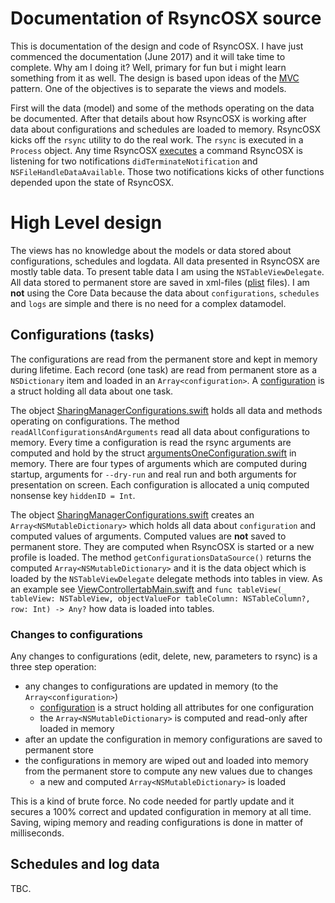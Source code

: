 # Documentation of RsyncOSX source

This is documentation of the design and code of RsyncOSX. I have just commenced the documentation (June 2017) and it will take time to complete. Why am I doing it? Well, primary for fun but i might learn something from it as well. The design is based upon ideas of the [MVC](https://en.wikipedia.org/wiki/Model%E2%80%93view%E2%80%93controller) pattern. One of the objectives is to separate the views and models.

First will the data (model) and some of the methods operating on the data be documented. After that details about how RsyncOSX is working after data about configurations and schedules are loaded to memory. RsyncOSX kicks off the `rsync` utility to do the real work. The `rsync` is executed in a `Process` object. Any time RsyncOSX [executes](https://github.com/rsyncOSX/RsyncOSX/blob/master/RsyncOSX/processCmd.swift) a command RsyncOSX is listening for two notifications `didTerminateNotification` and `NSFileHandleDataAvailable`. Those two notifications kicks of other functions depended upon the state of RsyncOSX.

# High Level design

The views has no knowledge about the models or data stored about configurations, schedules and logdata. All data presented in RsyncOSX are mostly table data. To present table data I am using the `NSTableViewDelegate`. All data stored to permanent store are saved in xml-files ([plist](https://en.wikipedia.org/wiki/Property_list) files). I am **not** using the Core Data because the data about `configurations`, `schedules` and `logs` are simple and there is no need for a complex datamodel.

## Configurations (tasks)

The configurations are read from the permanent store and kept in memory during lifetime. Each record (one task) are read from permanent store as a `NSDictionary` item and loaded in an `Array<configuration>`. A [configuration](https://github.com/rsyncOSX/RsyncOSX/blob/master/RsyncOSX/configuration.swift) is a struct holding all data about one task.

The object [SharingManagerConfigurations.swift](https://github.com/rsyncOSX/RsyncOSX/blob/master/RsyncOSX/SharingManagerConfiguration.swift) holds all data and methods operating on configurations. The method `readAllConfigurationsAndArguments` read all data about configurations to memory. Every time a configuration is read the rsync arguments are computed and hold by the struct [argumentsOneConfiguration.swift](https://github.com/rsyncOSX/RsyncOSX/blob/master/RsyncOSX/argumentsOneConfiguration.swift) in memory. There are four types of arguments which are computed during startup, arguments for `--dry-run` and real run and both arguments for presentation on screen. Each configuration is allocated a uniq computed nonsense key `hiddenID = Int`.

The object [SharingManagerConfigurations.swift](https://github.com/rsyncOSX/RsyncOSX/blob/master/RsyncOSX/SharingManagerConfiguration.swift) creates an `Array<NSMutableDictionary>` which holds all data about `configuration` and computed values of arguments. Computed values are **not** saved to permanent store. They are computed when RsyncOSX is started or a new profile is loaded. The method `getConfigurationsDataSource()` returns the computed `Array<NSMutableDictionary>` and it is the data object which is loaded by the `NSTableViewDelegate` delegate methods into tables in view. As an example see [ViewControllertabMain.swift](https://github.com/rsyncOSX/RsyncOSX/blob/master/RsyncOSX/ViewControllertabMain.swift) and `func tableView(_ tableView: NSTableView, objectValueFor tableColumn: NSTableColumn?, row: Int) -> Any?` how data is loaded into tables.

### Changes to configurations

Any changes to configurations (edit, delete, new, parameters to rsync) is a three step operation:

- any changes to configurations are updated in memory (to the `Array<configuration>`)
  - [configuration](https://github.com/rsyncOSX/RsyncOSX/blob/master/RsyncOSX/configuration.swift) is a struct holding all attributes for one configuration
  - the `Array<NSMutableDictionary>` is computed and read-only after loaded in memory
- after an update the configuration in memory configurations are saved to permanent store
- the configurations in memory are wiped out and loaded into memory from the permanent store to compute any new values due to changes
  - a new and computed `Array<NSMutableDictionary>` is loaded

This is a kind of brute force. No code needed for partly update and it secures a 100% correct and updated configuration in memory at all time. Saving, wiping memory and reading configurations is done in matter of milliseconds.

## Schedules and log data

TBC.
